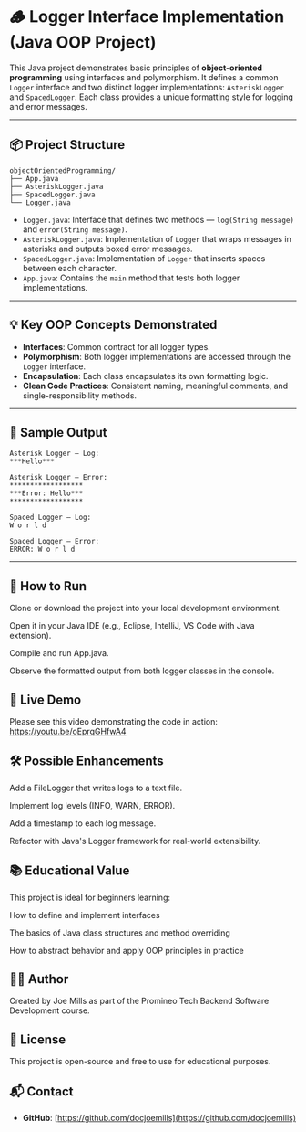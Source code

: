 # 🪵 Logger Interface Implementation (Java OOP Project)

This Java project demonstrates basic principles of **object-oriented programming** using interfaces and polymorphism. It defines a common `Logger` interface and two distinct logger implementations: `AsteriskLogger` and `SpacedLogger`. Each class provides a unique formatting style for logging and error messages.

---

## 📦 Project Structure

```
objectOrientedProgramming/
├── App.java
├── AsteriskLogger.java
├── SpacedLogger.java
└── Logger.java
```

- `Logger.java`: Interface that defines two methods — `log(String message)` and `error(String message)`.
- `AsteriskLogger.java`: Implementation of `Logger` that wraps messages in asterisks and outputs boxed error messages.
- `SpacedLogger.java`: Implementation of `Logger` that inserts spaces between each character.
- `App.java`: Contains the `main` method that tests both logger implementations.
---

## 💡 Key OOP Concepts Demonstrated

- **Interfaces**: Common contract for all logger types.
- **Polymorphism**: Both logger implementations are accessed through the `Logger` interface.
- **Encapsulation**: Each class encapsulates its own formatting logic.
- **Clean Code Practices**: Consistent naming, meaningful comments, and single-responsibility methods.

---

## 🧪 Sample Output

```text
Asterisk Logger – Log:
***Hello***

Asterisk Logger – Error:
******************
***Error: Hello***
******************

Spaced Logger – Log:
W o r l d

Spaced Logger – Error:
ERROR: W o r l d
```

---

## 🚀 How to Run

Clone or download the project into your local development environment.

Open it in your Java IDE (e.g., Eclipse, IntelliJ, VS Code with Java extension).

Compile and run App.java.

Observe the formatted output from both logger classes in the console.

## 🔗 Live Demo

Please see this video demonstrating the code in action: https://youtu.be/oEprqGHfwA4

## 🛠️ Possible Enhancements

Add a FileLogger that writes logs to a text file.

Implement log levels (INFO, WARN, ERROR).

Add a timestamp to each log message.

Refactor with Java's Logger framework for real-world extensibility.

## 📚 Educational Value

This project is ideal for beginners learning:

How to define and implement interfaces

The basics of Java class structures and method overriding

How to abstract behavior and apply OOP principles in practice

## 👨‍💻 Author

Created by Joe Mills as part of the Promineo Tech Backend Software Development course.

## 📝 License

This project is open-source and free to use for educational purposes.

## 📬 Contact

- **GitHub**: [https://github.com/docjoemills](https://github.com/docjoemills)  
